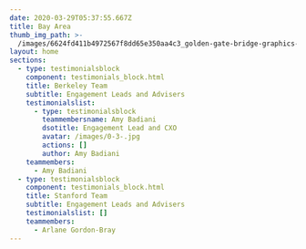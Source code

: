 ```yaml
---
date: 2020-03-29T05:37:55.667Z
title: Bay Area
thumb_img_path: >-
  /images/6624fd411b4972567f8dd65e350aa4c3_golden-gate-bridge-graphics-svg-dxf-eps-png-cdr-ai-pdf-vector-art-_1500-1500.jpeg
layout: home
sections:
  - type: testimonialsblock
    component: testimonials_block.html
    title: Berkeley Team
    subtitle: Engagement Leads and Advisers
    testimonialslist:
      - type: testimonialsblock
        teammembersname: Amy Badiani
        dsotitle: Engagement Lead and CXO
        avatar: /images/0-3-.jpg
        actions: []
        author: Amy Badiani
    teammembers:
      - Amy Badiani
  - type: testimonialsblock
    component: testimonials_block.html
    title: Stanford Team
    subtitle: Engagement Leads and Advisers
    testimonialslist: []
    teammembers:
      - Arlane Gordon-Bray
---
```

